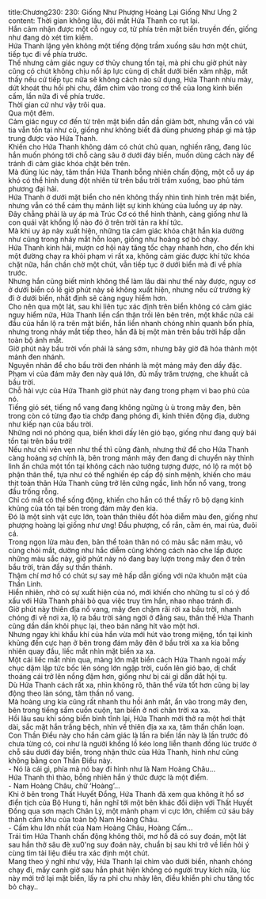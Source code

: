 title:Chương230: 230: Giống Như Phượng Hoàng Lại Giống Như Ưng 2
content:
Thời gian không lâu, đôi mắt Hứa Thanh co rụt lại.<br>Hắn cảm nhận được một cỗ nguy cơ, từ phía trên mặt biển truyền đến, giống như đang dò xét tìm kiếm.<br>Hứa Thanh lặng yên không một tiếng động trầm xuống sâu hơn một chút, tiếp tục đi về phía trước.<br>Thế nhưng cảm giác nguy cơ thủy chung tồn tại, mà phi chu giờ phút này cũng có chút không chịu nổi áp lực cùng dị chất dưới biển xâm nhập, mắt thấy nếu cứ tiếp tục nữa sẽ không cách nào sử dụng, Hứa Thanh nhíu mày, dứt khoát thu hồi phi chu, đắm chìm vào trong cơ thể của long kình biển cấm, lần nữa đi về phía trước.<br>Thời gian cứ như vậy trôi qua.<br>Qua một đêm.<br>Cảm giác nguy cơ đến từ trên mặt biển dần dần giảm bớt, nhưng vẫn có vài tia vẫn tồn tại như cũ, giống như không biết đã dùng phương pháp gì mà tập trung được vào Hứa Thanh.<br>Khiến cho Hứa Thanh không dám có chút chủ quan, nghiến răng, đang lúc hắn muốn phóng tới chỗ càng sâu ở dưới đáy biển, muốn dùng cách này để tránh đi cảm giác khóa chặt bên trên.<br>Mà đúng lúc này, tâm thần Hứa Thanh bỗng nhiên chấn động, một cỗ uy áp khó có thể hình dung đột nhiên từ trên bầu trời trầm xuống, bao phủ tám phương đại hải.<br>Hứa Thanh ở dưới mặt biển cho nên không thấy nhìn tình hình trên mặt biển, nhưng vẫn có thể cảm thụ mãnh liệt sự kinh khủng của luồng uy áp này.<br>Đây chẳng phải là uy áp mà Trúc Cơ có thể hình thành, càng giống như là con quái vật khổng lồ nào đó ở trên trời tản ra khí tức.<br>Mà khi uy áp này xuất hiện, những tia cảm giác khóa chặt hắn kia dường như cũng trong nháy mắt hỗn loạn, giống như hoảng sợ bỏ chạy.<br>Hứa Thanh kinh hãi, mượn cơ hội này tăng tốc chạy nhanh hơn, cho đến khi một đường chạy ra khỏi phạm vi rất xa, không cảm giác được khí tức khóa chặt nữa, hắn chần chờ một chút, vẫn tiếp tục ở dưới biển mà đi về phía trước.<br>Nhưng hắn cũng biết mình không thể làm lâu dài như thế này được, nguy cơ ở dưới biển có lẽ giờ phút này sẽ không xuất hiện, nhưng nếu cứ trường kỳ đi ở dưới biển, nhất định sẽ càng nguy hiểm hơn.<br>Cho nên qua một lát, sau khi liên tục xác định trên biển không có cảm giác nguy hiểm nữa, Hứa Thanh liền cẩn thận trồi lên bên trên, một khắc nửa cái đầu của hắn lộ ra trên mặt biển, hắn liền nhanh chóng nhìn quanh bốn phía, nhưng trong nháy mắt tiếp theo, hắn đã bị một màn trên bầu trời hấp dẫn toàn bộ ánh mắt.<br>Giờ phút này bầu trời vốn phải là sáng sớm, nhưng bây giờ đã hóa thành một mảnh đen nhánh.<br>Nguyên nhân để cho bầu trời đen nhánh là một mảng mây đen dầy đặc.<br>Phạm vi của đám mây đen này quá lớn, đủ mấy trăm trượng, che khuất cả bầu trời.<br>Chỗ hải vực của Hứa Thanh giờ phút này đang trong phạm vi bao phủ của nó.<br>Tiếng gió sét, tiếng nổ vang đang không ngừng ù ù trong mây đen, bên trong còn có từng đạo tia chớp đang phóng đi, kinh thiên động địa, dường như kiếp nạn của bầu trời.<br>Những nơi nó phóng qua, biển khơi dấy lên gió bạo, giống như đang quỳ bái tồn tại trên bầu trời!<br>Nếu như chỉ vẻn vẹn như thế thì cũng đành, nhưng thứ để cho Hứa Thanh càng hoảng sợ chính là, bên trong mảnh mây đen đang di chuyển này thình lình ẩn chứa một tồn tại không cách nào tưởng tượng được, nó lộ ra một bộ phận thân thể, tựa như có thể nghiền ép cấp độ sinh mệnh, khiến cho máu thịt toàn thân Hứa Thanh cũng trở lên cứng ngắc, linh hồn nổ vang, trong đầu trống rỗng.<br>Chỉ có mắt có thể sống động, khiến cho hắn có thể thấy rõ bộ dạng kinh khủng của tồn tại bên trong đám mây đen kia.<br>Đó là một sinh vật cực lớn, toàn thân thiêu đốt hỏa diễm màu đen, giống như phượng hoàng lại giống như ưng! Đầu phượng, cổ rắn, cằm én, mai rùa, đuôi cá.<br>Trong ngọn lửa màu đen, bản thể toàn thân nó có màu sắc năm màu, vô cùng chói mắt, dường như hắc diễm cũng không cách nào che lấp được những màu sắc này, giờ phút này nó đang bay lượn trong mây đen ở trên bầu trời, tràn đầy sự thần thánh.<br>Thậm chí mơ hồ có chút sự say mê hấp dẫn giống với nửa khuôn mặt của Thần Linh.<br>Hiển nhiên, nhờ có sự xuất hiện của nó, mới khiến cho những tu sĩ có ý đồ xấu với Hứa Thanh phải bỏ qua việc truy tìm hắn, nhao nhao tránh đi.<br>Giờ phút này thiên địa nổ vang, mây đen chậm rãi rời xa bầu trời, nhanh chóng đi về nơi xa, lộ ra bầu trời sáng ngời ở đằng sau, thân thể Hứa Thanh cũng dần dần khôi phục lại, theo bản năng hít vào một hơi.<br>Nhưng ngay khi khẩu khí của hắn vừa mới hút vào trong miệng, tồn tại kinh khủng đến cực hạn ở bên trong đám mây đên ở bầu trời xa xa kia bỗng nhiên quay đầu, liếc mắt nhìn mặt biển xa xa.<br>Một cái liếc mắt nhìn qua, mảng lớn mặt biển cách Hứa Thanh ngoài mấy chục dặm lập tức bốc lên sóng lớn ngập trời, cuốn lên gió bạo, dị chất thoáng cái trở lên nồng đậm hơn, giống như bị cái gì dẫn dắt hội tụ.<br>Dù Hứa Thanh cách rất xa, nhìn không rõ, thân thể vừa tốt hơn cũng bị lay động theo làn sóng, tâm thần nổ vang.<br>Mà hoàng ưng kia cũng rất nhanh thu hồi ánh mắt, ẩn vào trong mây đen, bên trong tiếng sấm cuồn cuộn, tan biến ở nơi chân trời xa xa.<br>Hồi lâu sau khi sóng biển bình tĩnh lại, Hứa Thanh mới thở ra một hơi thật dài, sắc mặt hắn trắng bệch, nhìn về thiên địa xa xa, tâm thần chấn loạn.<br>Con Thần Điểu này cho hắn cảm giác là lần ra biển lần này là lần trước đó chưa từng có, coi như là người khổng lồ kéo long liễn thanh đồng lúc trước ở chỗ sâu dưới đáy biển, trong nhận thức của Hứa Thanh, hình như cũng không bằng con Thần Điểu này.<br>- Nó là cái gì, phía mà nó bay đi hình như là Nam Hoàng Châu...<br>Hứa Thanh thì thào, bỗng nhiên hắn ý thức được là một điểm.<br>- Nam Hoàng Châu, chữ ‘Hoàng’...<br>Khi ở bên trong Thất Huyết Đồng, Hứa Thanh đã xem qua không ít hồ sơ điển tịch của Bộ Hung ti, hắn nghĩ tới một bên khác đối diện với Thất Huyết Đồng qua sơn mạch Chân Lý, một mảnh phạm vi cực lớn, chiếm cứ sáu bảy thành cấm khu của toàn bộ Nam Hoàng Châu.<br>- Cấm khu lớn nhất của Nam Hoàng Châu, Hoàng Cấm...<br>Trái tim Hứa Thanh chấn động không thôi, mơ hồ đã có suy đoán, một lát sau hắn thở sâu đè xu0'ng suy đoán này, chuẩn bị sau khi trở về liền hỏi ý cùng tìm tài liệu điều tra xác định một chút.<br>Mang theo ý nghĩ như vậy, Hứa Thanh lại chìm vào dưới biển, nhanh chóng chạy đi, mấy canh giờ sau hắn phát hiện không có người truy kích nữa, lúc này mới trở lại mặt biển, lấy ra phi chu nhảy lên, điều khiển phi chu tăng tốc bỏ chạy..<br>